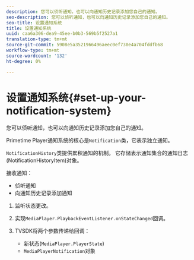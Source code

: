 ```yaml
---
description: 您可以侦听通知，也可以向通知历史记录添加您自己的通知。
seo-description: 您可以侦听通知，也可以向通知历史记录添加您自己的通知。
seo-title: 设置通知系统
title: 设置通知系统
uuid: caa6a306-dea9-45ee-b0b3-569b5f2527a1
translation-type: tm+mt
source-git-commit: 5908e5a3521966496aeec0ef730e4a704fddfb68
workflow-type: tm+mt
source-wordcount: '132'
ht-degree: 0%

---
```



# 设置通知系统{#set-up-your-notification-system}

您可以侦听通知，也可以向通知历史记录添加您自己的通知。

Primetime Player通知系统的核心是`Notification`类，它表示独立通知。

`NotificationHistory`类提供累积通知的机制。 它存储表示通知集合的通知日志(NotificationHistoryItem)对象。

接收通知：

* 侦听通知
* 向通知历史记录添加通知

1. 监听状态更改。
1. 实现`MediaPlayer.PlaybackEventListener.onStateChanged`回调。
1. TVSDK将两个参数传递给回调：

   * 新状态(`MediaPlayer.PlayerState`)
   * `MediaPlayerNotification`对象

